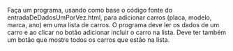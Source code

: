 Faça um programa, usando como base o código fonte do entradaDeDadosUmPorVez.html, para adicionar carros (placa, modelo, marca, ano) em uma lista de carros. O programa deve ler os dados de um carro e ao clicar no botão adicionar incluir o carro na lista. Deve ter também um botão que mostre todos os carros que estão na lista.